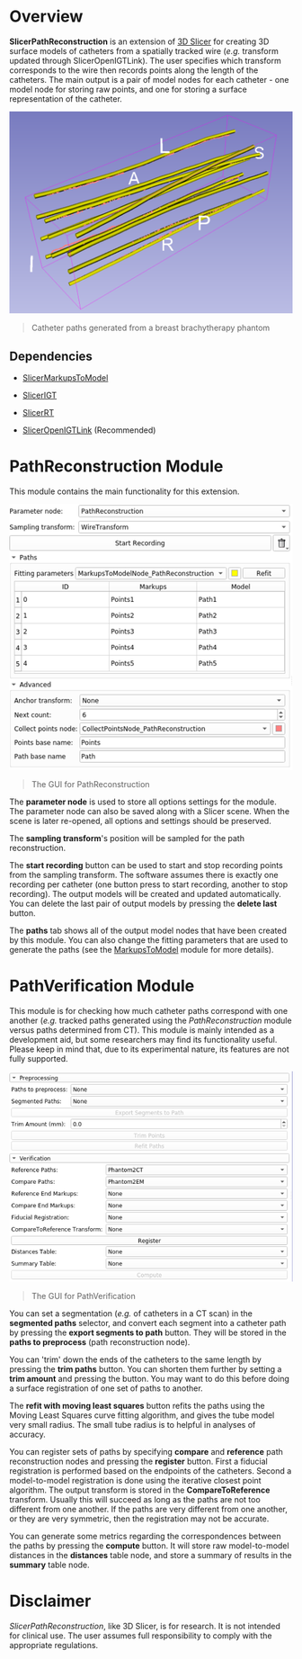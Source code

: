 # Overview

**SlicerPathReconstruction** is an extension of [3D Slicer](https://www.slicer.org/) for creating 3D surface models of catheters from a spatially tracked wire (*e.g.* transform updated through SlicerOpenIGTLink). The user specifies which transform corresponds to the wire then records points along the length of the catheters. The main output is a pair of model nodes for each catheter - one model node for storing raw points, and one for storing a surface representation of the catheter.

![GUI](https://raw.githubusercontent.com/SlicerIGT/SlicerPathReconstruction/master/Screenshots/BreastBrachyExample.png)
> Catheter paths generated from a breast brachytherapy phantom

## Dependencies

- [SlicerMarkupsToModel](https://github.com/SlicerIGT/SlicerMarkupsToModel)

- [SlicerIGT](https://github.com/SlicerIGT/SlicerIGT/)

- [SlicerRT](https://github.com/SlicerRt/SlicerRT)

- [SlicerOpenIGTLink](https://github.com/openigtlink/SlicerOpenIGTLink) (Recommended)

# PathReconstruction Module

This module contains the main functionality for this extension.

![Overview](https://raw.githubusercontent.com/SlicerIGT/SlicerPathReconstruction/master/Screenshots/PathReconstructionModule.png)
> The GUI for PathReconstruction

The **parameter node** is used to store all options settings for the module. The parameter node can also be saved along with a Slicer scene. When the scene is later re-opened, all options and settings should be preserved.

The **sampling transform**'s position will be sampled for the path reconstruction.

The **start recording** button can be used to start and stop recording points from the sampling transform. The software assumes there is exactly one recording per catheter (one button press to start recording, another to stop recording). The output models will be created and updated automatically. You can delete the last pair of output models by pressing the **delete last** button.

The **paths** tab shows all of the output model nodes that have been created by this module. You can also change the fitting parameters that are used to generate the paths (see the [MarkupsToModel](https://github.com/SlicerIGT/SlicerMarkupsToModel) module for more details).

# PathVerification Module

This module is for checking how much catheter paths correspond with one another (*e.g.* tracked paths generated using the *PathReconstruction* module versus paths determined from CT). This module is mainly intended as a development aid, but some researchers may find its functionality useful. Please keep in mind that, due to its experimental nature, its features are not fully supported.

![GUI](https://raw.githubusercontent.com/SlicerIGT/SlicerPathReconstruction/master/Screenshots/PathVerificationModule.png)
> The GUI for PathVerification

You can set a segmentation (*e.g.* of catheters in a CT scan) in the **segmented paths** selector, and convert each segment into a catheter path by pressing the **export segments to path** button. They will be stored in the **paths to preprocess** (path reconstruction node).

You can 'trim' down the ends of the catheters to the same length by pressing the **trim paths** button. You can shorten them further by setting a **trim amount** and pressing the button. You may want to do this before doing a surface registration of one set of paths to another.

The **refit with moving least squares** button refits the paths using the Moving Least Squares curve fitting algorithm, and gives the tube model very small radius. The small tube radius is to helpful in analyses of accuracy.

You can register sets of paths by specifying **compare** and **reference** path reconstruction nodes and pressing the **register** button. First a fiducial registration is performed based on the endpoints of the catheters. Second a model-to-model registration is done using the iterative closest point algorithm. The output transform is stored in the **CompareToReference** transform. Usually this will succeed as long as the paths are not too different from one another. If the paths are very different from one another, or they are very symmetric, then the registration may not be accurate.

You can generate some metrics regarding the correspondences between the paths by pressing the **compute** button. It will store raw model-to-model distances in the **distances** table node, and store a summary of results in the **summary** table node.

# Disclaimer

*SlicerPathReconstruction*, like 3D Slicer, is for research. It is not intended for clinical use. The user assumes full responsibility to comply with the appropriate regulations.

